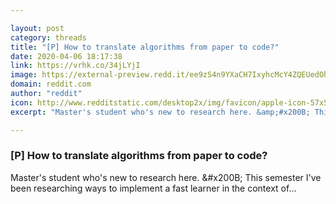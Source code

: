 ```yaml
---

layout: post
category: threads
title: "[P] How to translate algorithms from paper to code?"
date: 2020-04-06 18:17:38
link: https://vrhk.co/34jLYjI
image: https://external-preview.redd.it/ee9zS4n9YXaCH7IxyhcMcY4ZQEUedOhZkES_bSP_AMM.jpg?width=400&height=209.42408377&auto=webp&crop=400:209.42408377,smart&s=c60c3429b1980a3607553ecf530c85e70f50dc0c
domain: reddit.com
author: "reddit"
icon: http://www.redditstatic.com/desktop2x/img/favicon/apple-icon-57x57.png
excerpt: "Master's student who's new to research here. &amp;#x200B; This semester I've been researching ways to implement a fast learner in the context of..."

---
```


### [P] How to translate algorithms from paper to code?

Master's student who's new to research here. &amp;#x200B; This semester I've been researching ways to implement a fast learner in the context of...